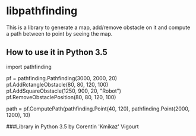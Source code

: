 # libpathfinding

This is a library to generate a map, add/remove obstacle on it
and compute a path between to point by seeing the map.

How to use it in Python 3.5
---------------------------

import pathfinding

pf = pathfinding.Pathfinding(3000, 2000, 20)  
pf.AddRctangleObstacle(80, 80, 120, 100)  
pf.AddSquareObstacle(1250, 900, 20, "Robot")  
pf.RemoveObstaclePosition(80, 80, 120, 100)  

path = pf.ComputePath(pathfinding.Point(40, 120), pathfinding.Point(2000, 1200), 10)

###Library in Python 3.5 by Corentin 'Kmikaz' Vigourt
